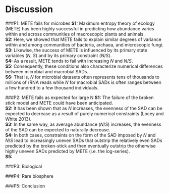 # Discussion
###P1: METE fails for microbes
**S1:** Maximum entropy theory of ecology (METE) has been highly successful in predicting how abundance varies within and across communities of macroscopic plants and animals.  
**S2:** Here, we showed that METE fails to explain similar degrees of variance within and among communities of bacteria, archaea, and microscopic fungi.  
**S3:** Likewise, the success of METE is influenced by its primary state variables (*N*, *S*) and by its primary constraint (*N*/*S*).  
**S4:** As a result, METE tends to fail with increasing *N* and *N*/*S*.  
**S5:** Consequently, these conditions also characterize numerical differences between microbial and macrobial SADs.  
**S6:** That is, *N* for microbial datasets often represents tens of thousands to millions of rRNA reads while *N* for macrobial SADs is often ranges between a few hundred to a few thousand individuals.  

###P2: METE fails as expected for large N
**S1:** The failure of the broken stick model and METE could have been anticipated.  
**S2:** It has been shown that as *N* increases, the evenness of the SAD can be expected to decrease as a result of purely numerical constraints (Locey and White 2013).  
**S3:** In the same way, as average abundance (*N*/*S*) increases, the evenness of the SAD can be expected to naturally decrease.  
**S4:** In both cases, constraints on the form of the SAD imposed by *N* and *N*/*S* lead to increasingly uneven SADs that outstrip the relatively even SADs predicted by the broken-stick and then eventually outstrip the otherwise highly uneven SADs predicted by METE (i.e. the log-series).  
**S5:** 

###P3:  Biological

###P4: Rare biosphere

###P5: Conclusion

